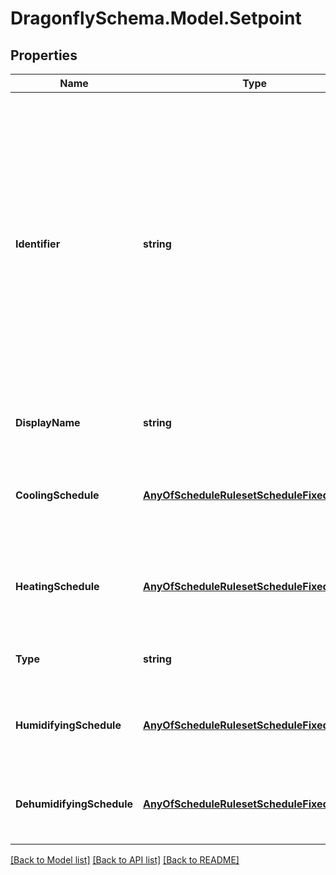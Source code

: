 
# DragonflySchema.Model.Setpoint

## Properties

Name | Type | Description | Notes
------------ | ------------- | ------------- | -------------
**Identifier** | **string** | Text string for a unique object ID. This identifier remains constant as the object is mutated, copied, and serialized to different formats (eg. dict, idf, osm). This identifier is also used to reference the object across a Model. It must be &lt; 100 characters, use only ASCII characters and exclude (, ; ! \\n \\t). | 
**DisplayName** | **string** | Display name of the object with no character restrictions. | [optional] 
**CoolingSchedule** | [**AnyOfScheduleRulesetScheduleFixedInterval**](AnyOfScheduleRulesetScheduleFixedInterval.md) | Schedule for the cooling setpoint. The values in this schedule should be temperature in [C]. | [optional] 
**HeatingSchedule** | [**AnyOfScheduleRulesetScheduleFixedInterval**](AnyOfScheduleRulesetScheduleFixedInterval.md) | Schedule for the heating setpoint. The values in this schedule should be temperature in [C]. | [optional] 
**Type** | **string** |  | [optional] [readonly] [default to "Setpoint"]
**HumidifyingSchedule** | [**AnyOfScheduleRulesetScheduleFixedInterval**](AnyOfScheduleRulesetScheduleFixedInterval.md) | Schedule for the humidification setpoint. The values in this schedule should be in [%]. | [optional] 
**DehumidifyingSchedule** | [**AnyOfScheduleRulesetScheduleFixedInterval**](AnyOfScheduleRulesetScheduleFixedInterval.md) | Schedule for the dehumidification setpoint. The values in this schedule should be in [%]. | [optional] 

[[Back to Model list]](../README.md#documentation-for-models)
[[Back to API list]](../README.md#documentation-for-api-endpoints)
[[Back to README]](../README.md)

